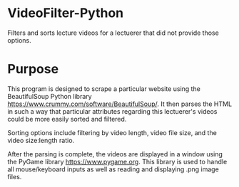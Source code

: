 # VideoFilter-Python
Filters and sorts lecture videos for a lectuerer that did not provide those options.

# Purpose

This program is designed to scrape a particular website using the BeautifulSoup Python library https://www.crummy.com/software/BeautifulSoup/. 
It then parses the HTML in such a way that particular attributes regarding this lectuerer's videos could be more easily sorted and filtered.

Sorting options include filtering by video length, video file size, and the video size:length ratio. 

After the parsing is complete, the videos are displayed in a window using the PyGame library https://www.pygame.org.
This library is used to handle all mouse/keyboard inputs as well as reading and displaying .png image files. 
